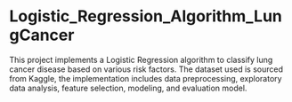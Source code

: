# Logistic_Regression_Algorithm_LungCancer

This project implements a Logistic Regression algorithm to classify lung cancer disease based on various risk factors. The dataset used is sourced from Kaggle, the implementation includes data preprocessing, exploratory data analysis, feature selection, modeling, and evaluation model.
